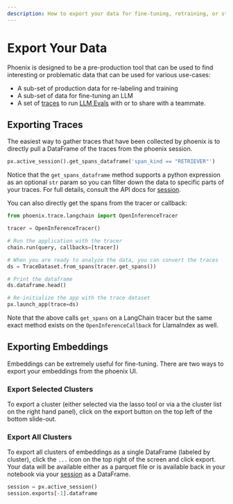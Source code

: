 ```yaml
---
description: How to export your data for fine-tuning, retraining, or storage
---
```


# Export Your Data

Phoenix is designed to be a pre-production tool that can be used to find interesting or problematic data that can be used for various use-cases:

* A sub-set of production data for re-labeling and training
* A sub-set of data for fine-tuning an LLM
* A set of [traces](../concepts/langchain-and-llamaindex-traces.md) to run [LLM Evals](../concepts/llm-evals.md) with or to share with a teammate.

## Exporting Traces

The easiest way to gather traces that have been collected by phoenix is to directly pull a DataFrame of the traces from the phoenix session.

```python
px.active_session().get_spans_dataframe('span_kind == "RETRIEVER"')
```

Notice that the `get_spans_dataframe` method supports a python expression as an optional `str` param so you can filter down the data to specific parts of your traces. For full details, consult the API docs for [session](../api/session.md).

You can also directly get the spans from the tracer or callback:

```python
from phoenix.trace.langchain import OpenInferenceTracer

tracer = OpenInferenceTracer()

# Run the application with the tracer
chain.run(query, callbacks=[tracer])

# When you are ready to analyze the data, you can convert the traces
ds = TraceDataset.from_spans(tracer.get_spans())

# Print the dataframe
ds.dataframe.head()

# Re-initialize the app with the trace dataset
px.launch_app(trace=ds)
```

Note that the above calls `get_spans` on a LangChain tracer but the same exact method exists on the `OpenInferenceCallback` for LlamaIndex as well.

## Exporting Embeddings

Embeddings can be extremely useful for fine-tuning. There are two ways to export your embeddings from the phoenix UI.

### Export Selected Clusters

To export a cluster (either selected via the lasso tool or via a the cluster list on the right hand panel), click on the export button on the top left of the bottom slide-out.

### Export All Clusters

To export all clusters of embeddings as a single DataFrame (labeled by cluster), click the `...` icon on the top right of the screen and click export. Your data will be available either as a parquet file or is available back in your notebook via your [session](../api/session.md#attributes) as a DataFrame.

```python
session = px.active_session()
session.exports[-1].dataframe
```
